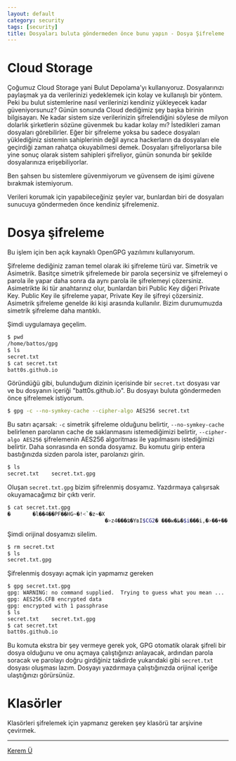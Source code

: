 ```yaml
---
layout: default
category: security
tags: [security]
title: Dosyaları buluta göndermeden önce bunu yapın - Dosya Şifreleme
---
```

# Cloud Storage

Çoğumuz Cloud Storage yani Bulut Depolama'yı kullanıyoruz. Dosyalarınızı  paylaşmak ya da verilerinizi yedeklemek için kolay ve kullanışlı bir yöntem. Peki bu bulut sistemlerine nasıl verilerinizi kendiniz yükleyecek kadar güveniyorsunuz? Günün sonunda Cloud dediğimiz şey başka birinin bilgisayarı. Ne kadar sistem size verilerinizin şifrelendiğini söylese de milyon dolarlık şirketlerin sözüne güvenmek bu kadar kolay mı? İstedikleri zaman dosyaları görebilirler. Eğer bir şifreleme yoksa bu sadece dosyaları yüklediğiniz sistemin sahiplerinin değil ayrıca hackerların da dosyaları ele geçirdiği zaman rahatça okuyabilmesi demek. Dosyaları şifreliyorlarsa bile yine sonuç olarak sistem sahipleri şifreliyor, günün sonunda bir şekilde dosyalarınıza erişebiliyorlar. 

Ben şahsen bu sistemlere güvenmiyorum ve güvensem de işimi güvene bırakmak istemiyorum. 

Verileri korumak için yapabileceğiniz şeyler var, bunlardan biri de dosyaları sunucuya göndermeden önce kendiniz şifrelemeniz. 


# Dosya şifreleme

Bu işlem için ben açık kaynaklı OpenGPG yazılımını kullanıyorum.

Şifreleme dediğiniz zaman temel olarak iki şifreleme türü var. Simetrik ve Asimetrik. Basitçe simetrik şifrelemede bir parola seçersiniz ve şifrelemeyi o parola ile yapar daha sonra da aynı parola ile şifrelemeyi çözersiniz. Asimetrikte iki tür anahtarınız olur, bunlardan biri Public Key diğeri Private Key. Public Key ile şifreleme yapar, Private Key ile şifreyi çözersiniz. Asimetrik şifreleme genelde iki kişi arasında kullanılır. Bizim durumumuzda simetrik şifreleme daha mantıklı. 

Şimdi uygulamaya geçelim. 

```bash
$ pwd
/home/battos/gpg
$ ls
secret.txt
$ cat secret.txt
batt0s.github.io
```

Göründüğü gibi, bulunduğum dizinin içerisinde bir `secret.txt` dosyası var ve bu dosyanın içeriği "batt0s.github.io". Bu dosyayı buluta göndermeden önce şifrelemek istiyorum.

```bash
$ gpg -c --no-symkey-cache --cipher-algo AES256 secret.txt
```

Bu satırı açarsak: `-c` simetrik şifreleme olduğunu belirtir, `--no-symkey-cache` belirlenen parolanın cache de saklanmasını istemediğimizi belirtir, `--cipher-algo AES256` şifrelemenin AES256 algoritması ile yapılmasını istediğimizi belirtir. Daha sonrasında en sonda dosyamız. Bu komutu girip entera bastığınızda sizden parola ister, parolanızı girin. 

```bash
$ ls
secret.txt    secret.txt.gpg
```

Oluşan `secret.txt.gpg` bizim şifrelenmiş dosyamız. Yazdırmaya çalışırsak okuyamacağımız bir çıktı verir.

```bash
$ cat secret.txt.gpg
�       �l��4��PF��HG~�!<`�z~�X
                               �>z4���ʥ�YвI$CG2� ���w�ط�$i���i,�>��+��:�q��0�4�b�⏎      
```

Şimdi orijinal dosyamızı silelim. 

```bash
$ rm secret.txt
$ ls
secret.txt.gpg
```

Şifrelenmiş dosyayı açmak için yapmamız gereken

```bash
$ gpg secret.txt.gpg
gpg: WARNING: no command supplied.  Trying to guess what you mean ...
gpg: AES256.CFB encrypted data
gpg: encrypted with 1 passphrase
$ ls 
secret.txt    secret.txt.gpg
$ cat secret.txt
batt0s.github.io
```

Bu komuta ekstra bir şey vermeye gerek yok, GPG otomatik olarak şifreli bir dosya olduğunu ve onu açmaya çalıştığınızı anlayacak, ardından parola soracak ve parolayı doğru girdiğiniz takdirde yukarıdaki gibi `secret.txt` dosyası oluşması lazım. Dosyayı yazdırmaya çalıştığınızda orijinal içeriğe ulaştığınızı görürsünüz.

# Klasörler

Klasörleri şifrelemek için yapmanız gereken şey klasörü tar arşivine çevirmek. 

---

[Kerem Ü](mailto:kerem.ullen@pm.me)